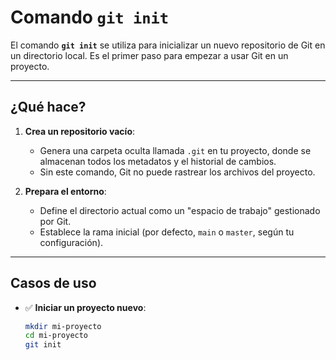 # Comando `git init`

El comando **`git init`** se utiliza para inicializar un nuevo repositorio de Git en un directorio local. Es el primer paso para empezar a usar Git en un proyecto.

---

## **¿Qué hace?**

1. **Crea un repositorio vacío**:

   - Genera una carpeta oculta llamada `.git` en tu proyecto, donde se almacenan todos los metadatos y el historial de cambios.
   - Sin este comando, Git no puede rastrear los archivos del proyecto.

2. **Prepara el entorno**:
   - Define el directorio actual como un "espacio de trabajo" gestionado por Git.
   - Establece la rama inicial (por defecto, `main` o `master`, según tu configuración).

---

## **Casos de uso**

- ✅ **Iniciar un proyecto nuevo**:
  ```bash
  mkdir mi-proyecto
  cd mi-proyecto
  git init
  ```
